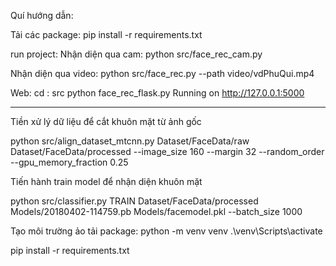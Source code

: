 Quí hướng dẫn:

Tải các package: pip install -r requirements.txt

run project: 
Nhận diện qua cam: python src/face_rec_cam.py 

Nhận diện qua video: python src/face_rec.py --path video/vdPhuQui.mp4 

Web:
cd : src
python face_rec_flask.py
Running on http://127.0.0.1:5000


------------------------------------
Tiền xử lý dữ liệu để cắt khuôn mặt từ ảnh gốc

python src/align_dataset_mtcnn.py  Dataset/FaceData/raw Dataset/FaceData/processed --image_size 160 --margin 32  --random_order --gpu_memory_fraction 0.25

Tiến hành train model để nhận diện khuôn mặt

python src/classifier.py TRAIN Dataset/FaceData/processed Models/20180402-114759.pb Models/facemodel.pkl --batch_size 1000


Tạo môi trường ảo tải package:
python -m venv venv
.\venv\Scripts\activate

pip install -r requirements.txt

